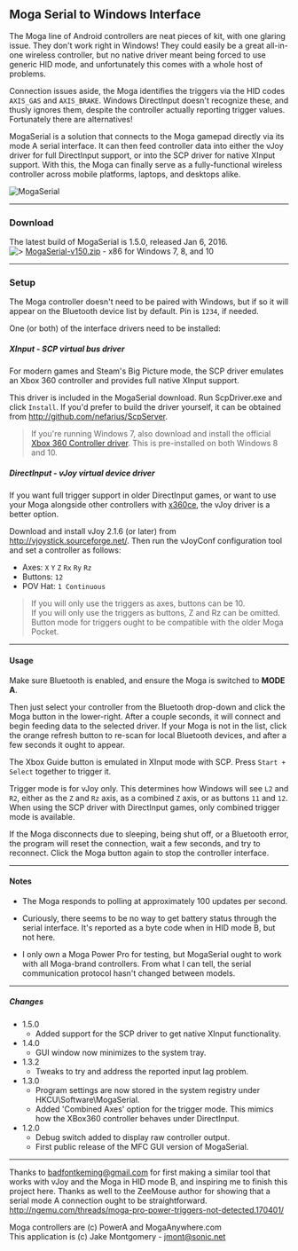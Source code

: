 
## Moga Serial to Windows Interface

The Moga line of Android controllers are neat pieces of kit, with one glaring issue.  They don't work right in Windows!  They could easily be a great all-in-one wireless controller, but no native driver meant being forced to use generic HID mode, and unfortunately this comes with a whole host of problems.

Connection issues aside, the Moga identifies the triggers via the HID codes `AXIS_GAS` and `AXIS_BRAKE`.  Windows DirectInput doesn't recognize these, and thusly ignores them, despite the controller actually reporting trigger values.  Fortunately there are alternatives!

MogaSerial is a solution that connects to the Moga gamepad directly via its mode A serial interface.  It can then feed controller data into either the vJoy driver for full DirectInput support, or into the SCP driver for native XInput support.  With this, the Moga can finally serve as a fully-functional wireless controller across mobile platforms, laptops, and desktops alike.

![MogaSerial](http://i63.tinypic.com/30b2rz6.png)

-----
### Download

The latest build of MogaSerial is 1.5.0, released Jan 6, 2016.  
![>](http://i64.tinypic.com/voad5u.png) [MogaSerial-v150.zip](https://github.com/Zel-os/MogaSerial/releases/download/v1.5.0/MogaSerial-v150.zip) - x86 for Windows 7, 8, and 10 


-----
### Setup

The Moga controller doesn't need to be paired with Windows, but if so it will appear on the Bluetooth device list by default.  Pin is `1234`, if needed.  

One (or both) of the interface drivers need to be installed:

##### XInput - SCP virtual bus driver
For modern games and Steam's Big Picture mode, the SCP driver emulates an Xbox 360 controller and provides full native XInput support.

This driver is included in the MogaSerial download.  Run ScpDriver.exe and click `Install`.  If you'd prefer to build the driver yourself, it can be obtained from <http://github.com/nefarius/ScpServer>.  

>If you're running Windows 7, also download and install the official [Xbox 360 Controller driver](http://www.microsoft.com/hardware/en-us/d/xbox-360-controller-for-windows).  This is pre-installed on both Windows 8 and 10.

##### DirectInput - vJoy virtual device driver
If you want full trigger support in older DirectInput games, or want to use your Moga alongside other controllers with [x360ce](http://www.x360ce.com/), the vJoy driver is a better option.  

Download and install vJoy 2.1.6 (or later) from <http://vjoystick.sourceforge.net/>.  Then run the vJoyConf configuration tool and set a controller as follows:

 - Axes: `X` `Y` `Z` `Rx` `Ry` `Rz`
 - Buttons: `12`
 - POV Hat: `1 Continuous`

> If you will only use the triggers as axes, buttons can be 10.  
> If you will only use the triggers as buttons, Z and Rz can be omitted.  
> Button mode for triggers ought to be compatible with the older Moga Pocket.


-----
#### Usage

Make sure Bluetooth is enabled, and ensure the Moga is switched to **MODE A**.

Then just select your controller from the Bluetooth drop-down and click the Moga button in the lower-right.  After a couple seconds, it will connect and begin feeding data to the selected driver.  If your Moga is not in the list, click the orange refresh button to re-scan for local Bluetooth devices, and after a few seconds it ought to appear.

The Xbox Guide button is emulated in XInput mode with SCP.  Press `Start + Select` together to trigger it.
  
Trigger mode is for vJoy only.  This determines how Windows will see `L2` and `R2`, either as the `Z` and `Rz` axis, as a combined `Z` axis, or as buttons `11` and `12`.  When using the SCP driver with DirectInput games, only combined trigger mode is available.

If the Moga disconnects due to sleeping, being shut off, or a Bluetooth error, the program will reset the connection, wait a few seconds, and try to reconnect.  Click the Moga button again to stop the controller interface.


-----
#### Notes

- The Moga responds to polling at approximately 100 updates per second.

- Curiously, there seems to be no way to get battery status through the serial interface.  It's reported as a byte code when in HID mode B, but not here.

- I only own a Moga Power Pro for testing, but MogaSerial ought to work with all Moga-brand controllers.  From what I can tell, the serial communication protocol hasn't changed between models.


------------------------
##### Changes

* 1.5.0
  * Added support for the SCP driver to get native XInput functionality.
* 1.4.0
  * GUI window now minimizes to the system tray.
* 1.3.2
  * Tweaks to try and address the reported input lag problem.  
* 1.3.0
  * Program settings are now stored in the system registry under HKCU\Software\MogaSerial.
  * Added 'Combined Axes' option for the trigger mode.  This mimics how the XBox360 controller behaves under DirectInput.
* 1.2.0
  * Debug switch added to display raw controller output. 
  * First public release of the MFC GUI version of MogaSerial.

------------------------

Thanks to badfontkeming@gmail.com for first making a similar tool that works with vJoy and the Moga in HID mode B, and inspiring me to finish this project here.  Thanks as well to the ZeeMouse author for showing that a serial mode A connection ought to be straightforward.  
<http://ngemu.com/threads/moga-pro-power-triggers-not-detected.170401/>


Moga controllers are (c) PowerA and MogaAnywhere.com  
This application is (c) Jake Montgomery - jmont@sonic.net
